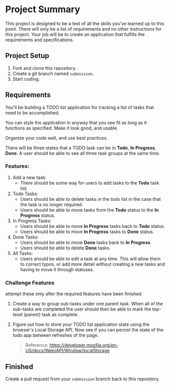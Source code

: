 # Project Summary

This project is designed to be a test of all the skills you've learned up to this point. There will
only be a list of requirements and no other instructions for this project. Your job will be to create
an application that fulfills the requirements and specifications.

## Project Setup

1. Fork and clone this repository.
2. Create a git branch named `submission`.
3. Start coding.

## Requirements

You'll be building a TODO list application for tracking a list of tasks that need to be accomplished.

You can style the application in anyway that you see fit as long as it functions as specified. Make it
look good, and usable.

Organize your code well, and use best practices.

There will be three states that a TODO task can be in **Todo**, **In Progress**, **Done**. A user should
be able to see all three task groups at the same time.

### Features:

1. Add a new task:
    * There should be some way for users to add tasks to the **Todo** task list.
2. Todo Tasks:
    * Users should be able to delete tasks in the todo list in the case that the task is no longer required.
    * Users should be able to move tasks from the **Todo** status to the **In Progress** status.
3. In Progress Tasks:
    * Users should be able to move **In Progress** tasks back to **Todo** status.
    * Users should be able to move **In Progress** tasks to **Done** status.
4. Done Tasks:
    * Users should be able to move **Done** tasks back to **In Progress**.
    * Users should be able to delete **Done** tasks.
5. All Tasks:
    * Users should be able to edit a task at any time. This will allow them to correct typos, or
      add more detail without creating a new tasks and having to move it through statuses.

### Challenge Features

attempt these only after the required features have been finished

1. Create a way to group sub-tasks under one parent task. When all of the sub-tasks are completed
   the user should then be able to mark the top-level (parent) task as complete.
2. Figure out how to store your TODO list application state using the browser's Local Storage API. Now see
   if you can persist the state of the todo app between refreshes of the page.

   > Reference: https://developer.mozilla.org/en-US/docs/Web/API/Window/localStorage

## Finished

Create a pull request from your `submission` branch back to this repository.

